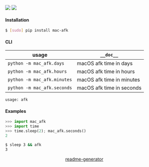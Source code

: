 <!--
https://pypi.org/project/readme-generator/
-->

[![](https://img.shields.io/badge/OS-MacOS-blue.svg?longCache=True)]()
[![](https://img.shields.io/pypi/pyversions/mac-afk.svg?longCache=True)](https://pypi.org/project/mac-afk/)

#### Installation
```bash
$ [sudo] pip install mac-afk
```

#### CLI
usage|`__doc__`
-|-
`python -m mac_afk.days` |macOS afk time in days
`python -m mac_afk.hours` |macOS afk time in hours
`python -m mac_afk.minutes` |macOS afk time in minutes
`python -m mac_afk.seconds` |macOS afk time in seconds

```bash
usage: afk
```

#### Examples
```python
>>> import mac_afk
>>> import time
>>> time.sleep(2); mac_afk.seconds()
2
```

```bash
$ sleep 3 && afk
3
```

<p align="center">
    <a href="https://pypi.org/project/readme-generator/">readme-generator</a>
</p>